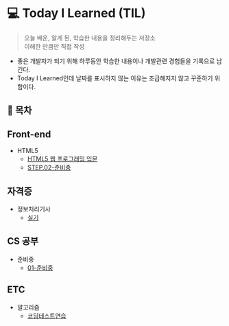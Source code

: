 # 💻 Today I Learned (TIL)
>오늘 배운, 알게 된, 학습한 내용을 정리해두는 저장소  
>이해한 만큼만 직접 작성  

* 좋은 개발자가 되기 위해 하루동안 학습한 내용이나 개발관련 경험들을 기록으로 남긴다.
* Today I Learned인데 날짜를 표시하지 않는 이유는 조급해지지 않고 꾸준하기 위함이다.

## 📌 목차

## Front-end
* HTML5 
    * [HTML5 웹 프로그래밍 입문](https://github.com/zhzkdls/TIL/blob/main/Assets/Study.md)
    * [STEP.02-준비중](https://github.com)

## 자격증
* 정보처리기사 
    * [실기](https://github.com/zhzkdls/TIL/blob/main/license/Language/Study.md)
    
## CS 공부
* 준비중 
    * [01-준비중](https://github.com)

## ETC
* 알고리즘
    * [코딩테스트연습](https://github.com/zhzkdls/TIL/blob/main/알고리즘/알고리즘%20공부.md)



